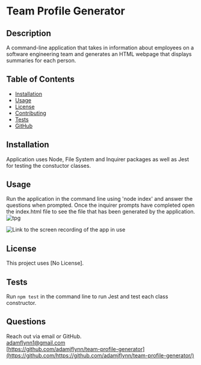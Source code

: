 # Team Profile Generator
  
  ## Description
  A command-line application that takes in information about employees on a software engineering team and generates an HTML webpage that displays summaries for each person.
  
  ## Table of Contents
  * [Installation](#installation)
  * [Usage](#usage)
  * [License](#license)
  * [Contributing](#contributing)
  * [Tests](#tests)
  * [GitHub](#github)
  
  ## Installation
  Application uses Node, File System and Inquirer packages as well as Jest for testing the constuctor classes.

  ## Usage
  Run the application in the command line using 'node index' and answer the questions when prompted. Once the inquirer prompts have completed open the index.html file to see the file that has been generated by the application.  
  ![tpg](https://user-images.githubusercontent.com/87862136/141360101-ea108cc9-0cf4-42d9-95da-c4f6353ca0ab.JPG)

  ![Link to the screen recording of the app in use]("https://watch.screencastify.com/v/ZsF20mjYJxg8gGGqprfI")

  ## License        
  This project uses [No License].

  ## Tests
  Run `npm test` in the command line to run Jest and test each class constructor.

  ## Questions
  
  Reach out via email or GitHub.  
  adamflynn1@gmail.com  
  [https://github.com/adamjflynn/team-profile-generator](https://github.com/https://github.com/adamjflynn/team-profile-generator/)
